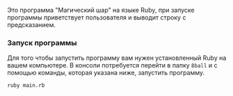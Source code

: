 Это программа "Магический шар" на языке Ruby, при запуске программы приветствует пользователя и выводит строку с 
предсказанием.
### Запуск программы
Для того чтобы запустить программу вам нужен установленный Ruby на вашем компьютере. В консоли потребуется перейти в
папку `8ball` и с помощью команды, которая указана ниже, запустить программу.

`ruby main.rb`
